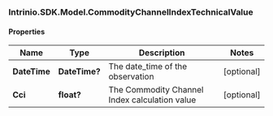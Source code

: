 ### Intrinio.SDK.Model.CommodityChannelIndexTechnicalValue
#### Properties

Name | Type | Description | Notes
------------ | ------------- | ------------- | -------------
**DateTime** | **DateTime?** | The date_time of the observation | [optional] 
**Cci** | **float?** | The Commodity Channel Index calculation value | [optional] 

